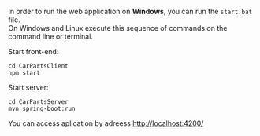 In order to run the web application on **Windows**,  you can run the ```start.bat``` file.<br/> 
On Windows and Linux execute this sequence of commands on the command line or terminal.

Start front-end:
```
cd CarPartsClient
npm start
```

Start server:
```
cd CarPartsServer
mvn spring-boot:run
```
You can access aplication by adreess <http://localhost:4200/>
